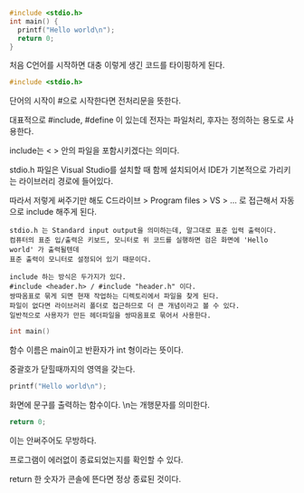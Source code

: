 ```.c
#include <stdio.h>
int main() {
  printf("Hello world\n");
  return 0;
}
```

처음 C언어를 시작하면 대충 이렇게 생긴 코드를 타이핑하게 된다.

```.c
#include <stdio.h>
```

단어의 시작이 #으로 시작한다면 전처리문을 뜻한다.

대표적으로 #include, #define 이 있는데 전자는 파일처리, 후자는 정의하는 용도로 사용한다.

include는 < > 안의 파일을 포함시키겠다는 의미다.

stdio.h 파일은 Visual Studio를 설치할 때 함께 설치되어서 IDE가 기본적으로 가리키는 라이브러리 경로에 들어있다.

따라서 저렇게 써주기만 해도 C드라이브 > Program files > VS > ... 로 접근해서 자동으로 include 해주게 된다.

```
stdio.h 는 Standard input output을 의미하는데, 말그대로 표준 입력 출력이다.
컴퓨터의 표준 입/출력은 키보드, 모니터로 위 코드를 실행하면 검은 화면에 'Hello world' 가 출력될텐데
표준 출력이 모니터로 설정되어 있기 때문이다.
```
```
include 하는 방식은 두가지가 있다.
#include <header.h> / #include "header.h" 이다.
쌍따옴표로 묶게 되면 현재 작업하는 디렉토리에서 파일을 찾게 된다.
파일이 없다면 라이브러리 폴더로 접근하므로 더 큰 개념이라고 볼 수 있다.
일반적으로 사용자가 만든 헤더파일을 쌍따옴표로 묶어서 사용한다.
```

```.c
int main()
```

함수 이름은 main이고 반환자가 int 형이라는 뜻이다.

중괄호가 닫힐때까지의 영역을 갖는다.

```.c
printf("Hello world\n");
```

화면에 문구를 출력하는 함수이다. \n는 개행문자를 의미한다.


```.c
return 0;
```

이는 안써주어도 무방하다.

프로그램이 에러없이 종료되었는지를 확인할 수 있다.

return 한 숫자가 콘솔에 뜬다면 정상 종료된 것이다.
